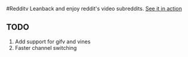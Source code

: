 #Redditv
Leanback and enjoy reddit's video subreddits. [See it in action](https://avinayak.github.io/redditv/)

TODO
----

 1. Add support for gifv and vines
 2. Faster channel switching

